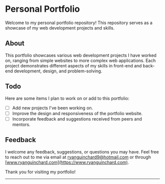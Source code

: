 # Personal Portfolio

Welcome to my personal portfolio repository! This repository serves as a showcase of my web development projects and skills.

## About

This portfolio showcases various web development projects I have worked on, ranging from simple websites to more complex web applications. Each project demonstrates different aspects of my skills in front-end and back-end development, design, and problem-solving.


## Todo

Here are some items I plan to work on or add to this portfolio:

- [ ] Add new projects I've been working on.
- [ ] Improve the design and responsiveness of the portfolio website.
- [ ] Incorporate feedback and suggestions received from peers and mentors.

## Feedback

I welcome any feedback, suggestions, or questions you may have. Feel free to reach out to me via email at [ryanguinchard9@hotmail.com](mailto:ryanguinchard9@hotmail.com) or through [www.ryanguinchard.com](https://www.ryanguinchard.com).

Thank you for visiting my portfolio!

--- 

